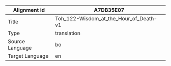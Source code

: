 |Alignment id | A7DB35E07
| --- | --- 
|Title | Toh_122-Wisdom_at_the_Hour_of_Death-v1 
|Type | translation
|Source Language | bo
|Target Language | en
